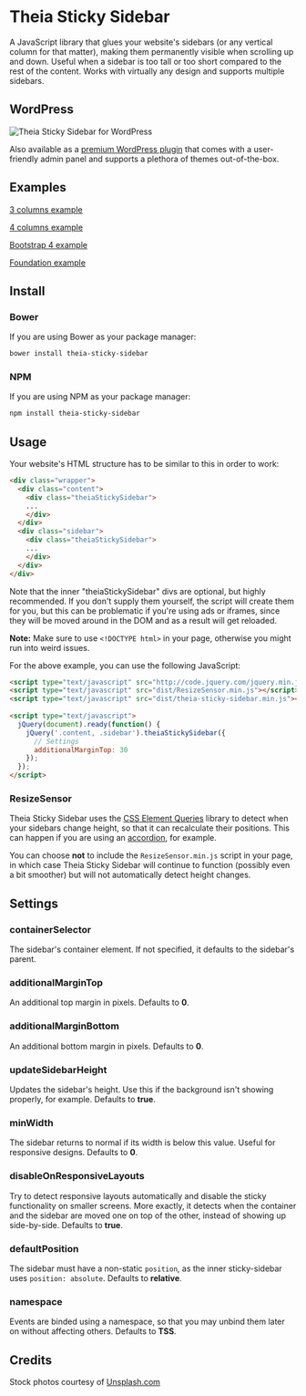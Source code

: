 # Theia Sticky Sidebar

A JavaScript library that glues your website's sidebars (or any vertical column for that matter), making them permanently visible when scrolling up and down. Useful when a sidebar is too tall or too short compared to the rest of the content. Works with virtually any design and supports multiple sidebars.

## WordPress

![Theia Sticky Sidebar for WordPress](https://github.com/liviucmg/theia-sticky-sidebar/blob/master/assets/theia-sticky-sidebar-for-wordpress-banner.png)

Also available as a [premium WordPress plugin](https://wecodepixels.com/shop/theia-sticky-sidebar-for-wordpress/) that comes with a user-friendly admin panel and supports a plethora of themes out-of-the-box.

## Examples

[3 columns example](http://htmlpreview.github.io/?https://github.com/liviucmg/theia-sticky-sidebar/blob/master/examples/3-columns.html)

[4 columns example](http://htmlpreview.github.io/?https://github.com/liviucmg/theia-sticky-sidebar/blob/master/examples/4-columns.html)

[Bootstrap 4 example](http://htmlpreview.github.io/?https://github.com/liviucmg/theia-sticky-sidebar/blob/master/examples/bootstrap-v4.html)

[Foundation example](http://htmlpreview.github.io/?https://github.com/liviucmg/theia-sticky-sidebar/blob/master/examples/foundation.html)

## Install

### Bower

If you are using Bower as your package manager:

```bash
bower install theia-sticky-sidebar
```

### NPM

If you are using NPM as your package manager:

```bash
npm install theia-sticky-sidebar
```

## Usage

Your website's HTML structure has to be similar to this in order to work:

```html
<div class="wrapper">
  <div class="content">
    <div class="theiaStickySidebar">
    ...
    </div>
  </div>
  <div class="sidebar">
    <div class="theiaStickySidebar">
    ...
    </div>
  </div>
</div>
```

Note that the inner "theiaStickySidebar" divs are optional, but highly recommended.
If you don't supply them yourself, the script will create them for you, but this can be problematic
if you're using ads or iframes, since they will be moved around in the DOM and as a result will get reloaded.

**Note:** Make sure to use `<!DOCTYPE html>` in your page, otherwise you might run into weird issues.

For the above example, you can use the following JavaScript:

```html
<script type="text/javascript" src="http://code.jquery.com/jquery.min.js"></script>
<script type="text/javascript" src="dist/ResizeSensor.min.js"></script>
<script type="text/javascript" src="dist/theia-sticky-sidebar.min.js"></script>
		
<script type="text/javascript">
  jQuery(document).ready(function() {
    jQuery('.content, .sidebar').theiaStickySidebar({
      // Settings
      additionalMarginTop: 30
    });
  });
</script>
```

### ResizeSensor

Theia Sticky Sidebar uses the [CSS Element Queries](https://github.com/marcj/css-element-queries) library to detect when your sidebars change height, so that it can recalculate their positions. This can happen if you are using an [accordion](http://v4-alpha.getbootstrap.com/components/collapse/#accordion-example), for example.

You can choose **not** to include the `ResizeSensor.min.js` script in your page, in which case Theia Sticky Sidebar will continue to function (possibly even a bit smoother) but will not automatically detect height changes.

## Settings

### containerSelector

The sidebar's container element. If not specified, it defaults to the sidebar's parent.

### additionalMarginTop

An additional top margin in pixels. Defaults to **0**.

### additionalMarginBottom

An additional bottom margin in pixels. Defaults to **0**.

### updateSidebarHeight

Updates the sidebar's height. Use this if the background isn't showing properly, for example. Defaults to **true**.

### minWidth

The sidebar returns to normal if its width is below this value. Useful for responsive designs. Defaults to **0**.

### disableOnResponsiveLayouts

Try to detect responsive layouts automatically and disable the sticky functionality on smaller screens. More exactly, it detects when the container and the sidebar are moved one on top of the other, instead of showing up side-by-side. Defaults to **true**.

### defaultPosition

The sidebar must have a non-static `position`, as the inner sticky-sidebar uses `position: absolute`. Defaults to **relative**.

### namespace

Events are binded using a namespace, so that you may unbind them later on without affecting others. Defaults to **TSS**.

## Credits

Stock photos courtesy of [Unsplash.com](https://unsplash.com/)
